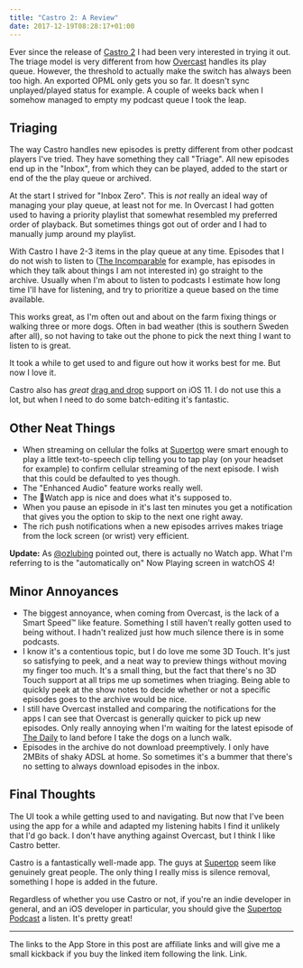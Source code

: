 ```yaml
---
title: "Castro 2: A Review"
date: 2017-12-19T08:28:17+01:00
---
```


Ever since the release of [Castro 2][Castro] I had been very interested in trying it out. The triage model is very different from how [Overcast][Overcast] handles its play queue. However, the threshold to actually make the switch has always been too high. An exported OPML only gets you so far. It doesn't sync unplayed/played status for example. A couple of weeks back when I somehow managed to empty my podcast queue I took the leap.

## Triaging

The way Castro handles new episodes is pretty different from other podcast players I've tried. They have something they call "Triage". All new episodes end up in the "Inbox", from which they can be played, added to the start or end of the the play queue or archived.

At the start I strived for "Inbox Zero". This is _not_ really an ideal way of managing your play queue, at least not for me. In Overcast I had gotten used to having a priority playlist that somewhat resembled my preferred order of playback. But sometimes things got out of order and I had to manually jump around my playlist.

With Castro I have 2-3 items in the play queue at any time. Episodes that I do not wish to listen to ([The Incomparable][Incomparable] for example, has episodes in which they talk about things I am not interested in) go straight to the archive. Usually when I'm about to listen to podcasts I estimate how long time I'll have for listening, and try to prioritize a queue based on the time available.

This works great, as I'm often out and about on the farm fixing things or walking three or more dogs. Often in bad weather (this is southern Sweden after all), so not having to take out the phone to pick the next thing I want to listen to is great.

It took a while to get used to and figure out how it works best for me. But now I love it.

Castro also has _great_ [drag and drop][dnd] support on iOS 11. I do not use this a lot, but when I need to do some batch-editing it's fantastic.

## Other Neat Things

* When streaming on cellular the folks at [Supertop][Supertop] were smart enough to play a little text-to-speech clip telling you to tap play (on your headset for example) to confirm cellular streaming of the next episode. I wish that this could be defaulted to yes though.
* The "Enhanced Audio" feature works really well.
* The Watch app is nice and does what it's supposed to.
* When you pause an episode in it's last ten minutes you get a notification that gives you the option to skip to the next one right away.
* The rich push notifications when a new episodes arrives makes triage from the lock screen (or wrist) very efficient.

**Update:** As [@ozlubing](https://twitter.com/ozlubling/status/943957026685759490) pointed out, there is actually no Watch app. What I'm referring to is the "automatically on" Now Playing screen in watchOS 4!

## Minor Annoyances

* The biggest annoyance, when coming from Overcast, is the lack of a Smart Speed™ like feature. Something I still haven't really gotten used to being without. I hadn't realized just how much silence there is in some podcasts.
* I know it's a contentious topic, but I do love me some 3D Touch. It's just so satisfying to peek, and a neat way to preview things without moving my finger too much. It's a small thing, but the fact that there's no 3D Touch support at all trips me up sometimes when triaging. Being able to quickly peek at the show notes to decide whether or not a specific episodes goes to the archive would be nice.
* I still have Overcast installed and comparing the notifications for the apps I can see that Overcast is generally quicker to pick up new episodes. Only really annoying when I'm waiting for the latest episode of [The Daily][Daily] to land before I take the dogs on a lunch walk.
* Episodes in the archive do not download preemptively. I only have 2MBits of shaky ADSL at home. So sometimes it's a bummer that there's no setting to always download episodes in the inbox.

## Final Thoughts

The UI took a while getting used to and navigating. But now that I've been using the app for a while and adapted my listening habits I find it unlikely that I'd go back. I don't have anything against Overcast, but I think I like Castro better.

Castro is a fantastically well-made app. The guys at [Supertop][Supertop] seem like genuinely great people. The only thing I really miss is silence removal, something I hope is added in the future.

Regardless of whether you use Castro or not, if you're an indie developer in general, and an iOS developer in particular, you should give the [Supertop Podcast][SupertopPodcast] a listen. It's pretty great!

----

The links to the App Store in this post are affiliate links and will give me a small kickback if you buy the linked item following the link. Link.


[Castro]: https://itunes.apple.com/us/app/castro-2/id1080840241?mt=8&at=1010lGGq
[Supertop]: http://supertop.co
[Overcast]: https://itunes.apple.com/us/app/overcast/id888422857?mt=8&at=1010lGGq
[Incomparable]: https://itunes.apple.com/us/podcast/the-incomparable/id388887532?mt=2&at=1010lGGq
[dnd]: https://www.youtube.com/watch?v=7XwEYkgDJqY
[SupertopPodcast]: https://itunes.apple.com/us/podcast/supertop-podcast/id1143273587?mt=2&at=1010lGGq
[Daily]: https://itunes.apple.com/us/podcast/the-daily/id1200361736?mt=2&at=1010lGGq
